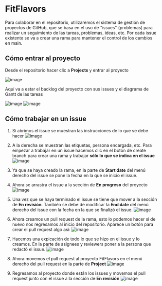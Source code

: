# FitFlavors

Para colaborar en el repositorio, utilizaremos el sistema de gestión de proyectos de GitHub, que se basa en el uso de "issues" (problemas) 
para realizar un seguimiento de las tareas, problemas, ideas, etc. Por cada issue existente se va a crear una rama para mantener el control de los cambios en main.

## Cómo entrar al proyecto
Desde el repositorio hacer clic a **Projects** y entrar al proyecto

   ![image](https://github.com/dneb8/fitflavors/assets/107234871/b07397a1-ec8a-43fc-ab82-dbc15b5bdca5)

Aquí va a estar el backlog del proyecto con sus issues y el diagrama de Gantt de las tareas

![image](https://github.com/dneb8/fitflavors/assets/107234871/3e7b181d-59e2-4b96-943c-1d616c7e123c)
![image](https://github.com/dneb8/fitflavors/assets/107234871/3a640a9f-dbbf-4519-8c58-b8ad60612b62)


## Cómo trabajar en un issue
1. Si abrimos el issue se muestran las instrucciones de lo que se debe hacer
   ![image](https://github.com/dneb8/fitflavors/assets/107234871/94c5d17b-526c-4dde-a92e-8be1d63a1515)

2. A la derecha se muestran las etiquetas, persona encargada, etc. Para empezar a trabajar en un issue hacemos clic en el botón de create branch para crear una rama y trabajar **sólo lo que se indica en el issue**
   ![image](https://github.com/dneb8/fitflavors/assets/107234871/2b3a7084-3e31-425b-aa2f-1f1c83710812)
   
3. Ya que se haya creado la rama, en la parte de **Start date** del menú derecho del issue se pone la fecha en la que se inicio el issue.
   
4. Ahora se arrastra el issue a la sección de **En progreso** del proyecto
   ![image](https://github.com/dneb8/fitflavors/assets/107234871/e5817da7-c551-4f08-9ac2-53da7d47514b)
  
5. Una vez que se haya terminado el issue se tiene que mover a la sección de **En revisión**. También se debe de modificar la **End date** del menú derecho del issue con la fecha en la que se finalizó el issue.
   ![image](https://github.com/dneb8/fitflavors/assets/107234871/7a884cfa-3c86-44c2-ab0b-caec15de48bc)
 
6. Ahora creamos un pull request de la rama, esto lo podemos hacer si de nuevo nos regresamos al inicio del repositorio. Aparece un botón para crear el pull request algo así:
   ![image](https://github.com/dneb8/fitflavors/assets/107234871/4d8cf23c-db9a-486e-b01a-1e481a66c647)
   
7. Hacemos una expicación de todo lo que se hizo en el issue y lo creamos. En la parte de asignees y reviewers poner a la persona que redactó el issue.
   ![image](https://github.com/dneb8/fitflavors/assets/107234871/396c3487-c8b0-46c4-86b5-217b636368aa)
   
8. Ahora movemos el pull request al proyecto FitFlavors en el menú derecho del pull request en la parte de **Project**
   ![image](https://github.com/dneb8/fitflavors/assets/107234871/063277f5-0c4e-4532-9027-59044e87842d)

9. Regresamos al proyecto donde están los issues y movemos el pull request junto con el issue a la sección de **En revisión**
   ![image](https://github.com/dneb8/fitflavors/assets/107234871/bab69aa4-df3a-4181-8d33-cfe061bfdd3e)

    

